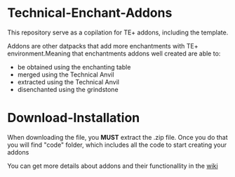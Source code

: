 # Technical-Enchant-Addons
This repository serve as a copilation for TE+ addons, including the template.

Addons are other datpacks that add more enchantments with TE+ environment.Meaning that enchantments addons well created are able to:

- be obtained using the enchanting table
- merged using the Technical Anvil
- extracted using the Technical Anvil
- disenchanted using the grindstone

# Download-Installation

When downloading the file, you **MUST** extract the .zip file. Once you do that you will find "code" folder, which includes all the code to start creating your addons

You can get more details about addons and their functionallity in the [wiki](https://github.com/Frektip/Technical-Enchant-Addons/wiki)

